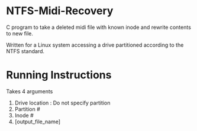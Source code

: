# NTFS-Midi-Recovery
C program to take a deleted midi file with known inode and rewrite contents to new file.

Written for a Linux system accessing a drive partitioned according to the NTFS standard.

# Running Instructions
Takes 4 arguments
1. Drive location
: Do not specify partition
2. Partition #
3. Inode #
4. \[output_file_name\]
